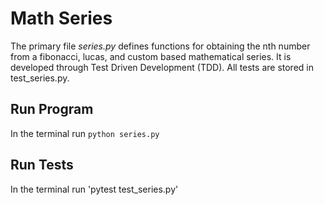 # Math Series

The primary file *series.py* defines functions for obtaining the nth number from a fibonacci, lucas, and custom based mathematical series. It is developed through Test Driven Development (TDD). All tests are stored in test_series.py.

## Run Program

In the terminal run `python series.py`

## Run Tests

In the terminal run 'pytest test_series.py'
